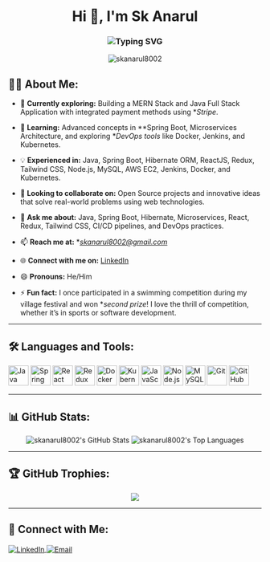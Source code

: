 <h1 align="center">Hi 👋, I'm Sk Anarul</h1>
<h3 align="center">
  <img src="https://readme-typing-svg.herokuapp.com?font=Fira+Code&pause=1000&color=00F7EA&center=true&vCenter=true&width=435&lines=Full+Stack+Developer;Open+Source+Contributor;Passionate+Competitive+Programmer;DevOps+Enthusiast" alt="Typing SVG" />
</h3>

<p align="center">
  <img src="https://komarev.com/ghpvc/?username=skanarul8002&label=Profile%20views&color=0e75b6&style=flat" alt="skanarul8002" />
</p>

## 🙋‍♂️ About Me:

- 🔭 **Currently exploring:** Building a MERN Stack and Java Full Stack Application with integrated payment methods using **Stripe*.

- 🚀 **Learning:** Advanced concepts in **Spring Boot, Microservices Architecture, and exploring **DevOps tools* like Docker, Jenkins, and Kubernetes.

- 💡 **Experienced in:** Java, Spring Boot, Hibernate ORM, ReactJS, Redux, Tailwind CSS, Node.js, MySQL, AWS EC2, Jenkins, Docker, and Kubernetes.

- 👯 **Looking to collaborate on:** Open Source projects and innovative ideas that solve real-world problems using web technologies.

- 💬 **Ask me about:** Java, Spring Boot, Hibernate, Microservices, React, Redux, Tailwind CSS, CI/CD pipelines, and DevOps practices.

- 📫 **Reach me at:** **skanarul8002@gmail.com*
  
- 🌐 **Connect with me on:** [LinkedIn](https://www.linkedin.com/in/sheikh-anarul/)

- 😄 **Pronouns:** He/Him

- ⚡ **Fun fact:** I once participated in a swimming competition during my village festival and won **second prize*! I love the thrill of competition, whether it’s in sports or software development.


---

## 🛠️ Languages and Tools:
<p align="left">
  <img src="https://img.icons8.com/color/48/000000/java-coffee-cup-logo--v1.png" alt="Java" width="40" height="40"/>
  <img src="https://img.icons8.com/color/48/000000/spring-logo.png" alt="Spring" width="40" height="40"/>
  <img src="https://img.icons8.com/color/48/000000/react-native.png" alt="React" width="40" height="40"/>
  <img src="https://img.icons8.com/color/48/000000/redux.png" alt="Redux" width="40" height="40"/>
  <img src="https://img.icons8.com/color/48/000000/docker.png" alt="Docker" width="40" height="40"/>
  <img src="https://img.icons8.com/color/48/000000/kubernetes.png" alt="Kubernetes" width="40" height="40"/>
  <img src="https://img.icons8.com/color/48/000000/javascript.png" alt="JavaScript" width="40" height="40"/>
  <img src="https://img.icons8.com/color/48/000000/nodejs.png" alt="Node.js" width="40" height="40"/>
  <img src="https://img.icons8.com/color/48/000000/mysql-logo.png" alt="MySQL" width="40" height="40"/>
  <img src="https://img.icons8.com/color/48/000000/git.png" alt="Git" width="40" height="40"/>
  <img src="https://img.icons8.com/color/48/000000/github.png" alt="GitHub" width="40" height="40"/>
</p>

---

## 📊 GitHub Stats:
<p align="center">
  <img src="https://github-readme-stats.vercel.app/api?username=skanarul8002&show_icons=true&theme=radical" alt="skanarul8002's GitHub Stats" />
  <img src="https://github-readme-stats.vercel.app/api/top-langs/?username=skanarul8002&layout=compact&theme=radical" alt="skanarul8002's Top Languages" />
</p>

---

## 🏆 GitHub Trophies:
<p align="center">
  <img src="https://github-profile-trophy.vercel.app/?username=skanarul8002&theme=onedark&no-frame=true&margin-w=15&margin-h=15" />
</p>

---

## 🤝 Connect with Me:
<p align="left">
  <a href="https://linkedin.com/in/sk-anarul" target="blank">
    <img align="center" src="https://img.icons8.com/color/48/000000/linkedin.png" alt="LinkedIn"/>
  </a>
  <a href="mailto:skanarul8002@gmail.com" target="blank">
    <img align="center" src="https://img.icons8.com/color/48/000000/gmail.png" alt="Email"/>
  </a>
</p>
